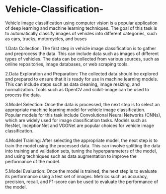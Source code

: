 # Vehicle-Classification-
Vehicle image classification using computer vision is a popular application of deep learning and machine learning techniques. The goal of this task is to automatically classify images of vehicles into different categories, such as cars, trucks, motorcycles, and buses

1.Data Collection: The first step in vehicle image classification is to gather and preprocess the data. This can include data such as images of different types of vehicles. The data can be collected from various sources, such as online repositories, image databases, or web scraping tools.

2.Data Exploration and Preparation: The collected data should be explored and prepared to ensure that it is ready for use in machine learning models. This can include steps such as data cleaning, image resizing, and normalization. Tools such as OpenCV and scikit-image can be used to process the data.

3.Model Selection: Once the data is processed, the next step is to select an appropriate machine learning model for vehicle image classification. Popular models for this task include Convolutional Neural Networks (CNNs), which are widely used for image classification tasks. Models such as ResNet, InceptionNet and VGGNet are popular choices for vehicle image classification.

4.Model Training: After selecting the appropriate model, the next step is to train the model using the processed data. This can involve splitting the data into training and validation sets, tuning the hyperparameters of the model, and using techniques such as data augmentation to improve the performance of the model.

5.Model Evaluation: Once the model is trained, the next step is to evaluate its performance using a test set of images. Metrics such as accuracy, precision, recall, and F1-score can be used to evaluate the performance of the model.
